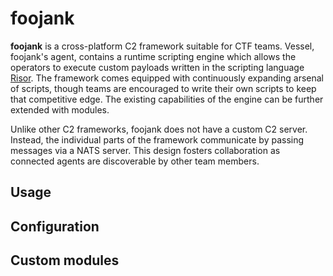 # foojank

**foojank** is a cross-platform C2 framework suitable for CTF teams. Vessel, foojank's agent, contains a runtime scripting
engine which allows the operators to execute custom payloads written in the scripting language
[Risor](https://github.com/risor-io/risor). The framework comes equipped with continuously expanding arsenal of scripts, though
teams are encouraged to write their own scripts to keep that competitive edge. The existing capabilities of the engine can be further
extended with modules. 

Unlike other C2 frameworks, foojank does not have a custom C2 server. Instead, the individual parts of the framework
communicate by passing messages via a NATS server. This design fosters collaboration as connected agents are discoverable
by other team members.

## Usage

## Configuration

## Custom modules
